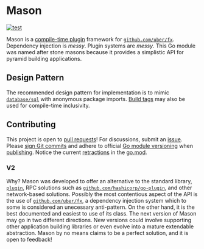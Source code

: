 # Mason
[![test](https://github.com/pedregon/mason/actions/workflows/test.yml/badge.svg?branch=main)](https://github.com/pedregon/mason/actions/workflows/test.yml)

Mason is a [compile-time plugin](https://eli.thegreenplace.net/2021/plugins-in-go/) framework for 
[`github.com/uber/fx`](https://uber-go.github.io/fx/). Dependency injection is *messy*. Plugin systems are *messy*. 
This Go module was named after stone masons because it provides a simplistic API for pyramid building applications.
## Design Pattern
The recommended design pattern for implementation is to mimic 
[`database/sql`](https://eli.thegreenplace.net/2019/design-patterns-in-gos-databasesql-package/) with anonymous
package imports. [Build tags](https://www.digitalocean.com/community/tutorials/customizing-go-binaries-with-build-tags) 
may also be used for compile-time inclusivity.
## Contributing
This project is open to [pull requests](https://github.com/pedregon/mason/pulls)!
For discussions, submit an [issue](https://github.com/pedregon/mason/issues). Please 
[sign Git commits](https://docs.github.com/en/authentication/managing-commit-signature-verification/signing-commits) and
adhere to official [Go module versioning](https://go.dev/doc/modules/version-numbers) when 
[publishing](https://go.dev/doc/modules/publishing). Notice the current 
[retractions](https://go.dev/ref/mod#go-mod-file-retract) in the [go.mod](https://proxy.golang.org/).
### V2
Why? Mason was developed to offer an alternative to the standard library, [`plugin`](https://pkg.go.dev/plugin),
RPC solutions such as [`github.com/hashicorp/go-plugin`](https://github.com/hashicorp/go-plugin),
and other network-based solutions. Possibly the most contentious aspect of
the API is the use of [`github.com/uber/fx`](https://uber-go.github.io/fx/),
a dependency injection system which to some is considered an unecessary anti-pattern. 
On the other hand, it is the best documented and easiest to use of its class. The next version
of Mason may go in two different directions. New versions could involve
supporting other application building libraries or even evolve into a mature extendable abstraction.
Mason by no means claims to be a perfect solution, and it is open to feedback!
